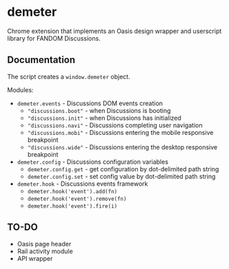 # demeter
Chrome extension that implements an Oasis design wrapper and userscript library for FANDOM Discussions.

## Documentation
The script creates a `window.demeter` object.

Modules:
* `demeter.events` - Discussions DOM events creation
  * `"discussions.boot"` - when Discussions is booting
  * `"discussions.init"` - when Discussions has initialized
  * `"discussions.navi"` - Discussions completing user navigation
  * `"discussions.mobi"` - Discussions entering the mobile responsive breakpoint
  * `"discussions.wide"` - Discussions entering the desktop responsive breakpoint
* `demeter.config` - Discussions configuration variables
  * `demeter.config.get` - get configuration by dot-delimited path string
  * `demeter.config.set` - set config value by dot-delimited path string
* `demeter.hook` - Discussions events framework
  * `demeter.hook('event').add(fn)`
  * `demeter.hook('event').remove(fn)`
  * `demeter.hook('event').fire(i)`

## TO-DO
* Oasis page header
* Rail activity module
* API wrapper